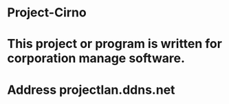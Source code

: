# Project-Cirno
# This project or program is written for corporation manage software.


# Address projectlan.ddns.net
